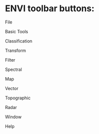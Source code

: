 # ENVI toolbar buttons:
File

Basic Tools

Classification

Transform

Filter

Spectral

Map

Vector

Topographic

Radar

Window

Help
